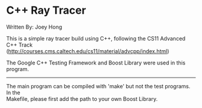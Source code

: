 C++ Ray Tracer
=============================

Written By: Joey Hong                                                               

This is a simple ray tracer build using C++, following the CS11 Advanced C++ Track          
(http://courses.cms.caltech.edu/cs11/material/advcpp/index.html)                  

The Google C++ Testing Framework and Boost Library were used in this program.     

-----------------------------

The main program can be compiled with 'make' but not the test programs. In the      
Makefile, please first add the path to your own Boost Library.                    